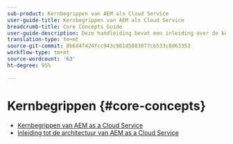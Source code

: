 ```yaml
---
sub-product: Kernbegrippen van AEM als Cloud Service
user-guide-title: Kernbegrippen van AEM als Cloud Service
breadcrumb-title: Core Concepts Guide
user-guide-description: Deze handleiding bevat een inleiding over de kernbegrippen van Experience Manager as a Cloud Service, waaronder de architectuur van de nieuwe service.
translation-type: tm+mt
source-git-commit: 8b6d4f424fcc943c981d5883877cb533c8d63353
workflow-type: tm+mt
source-wordcount: '63'
ht-degree: 95%

---
```



# Kernbegrippen {#core-concepts}

+ [Kernbegrippen van AEM as a Cloud Service](/help/core-concepts/home.md)
+ [Inleiding tot de architectuur van AEM as a Cloud Service](architecture.md)